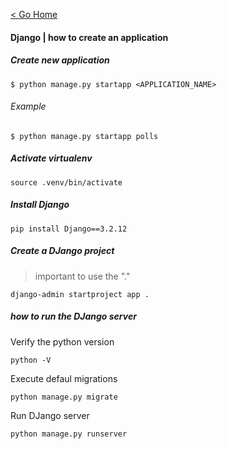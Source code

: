 [< Go Home](../README.md)

#### Django | how to create an application

##### Create new application
```
$ python manage.py startapp <APPLICATION_NAME>
```

###### Example
```
$ python manage.py startapp polls
```

##### Activate virtualenv
```
source .venv/bin/activate
```

##### Install Django
```
pip install Django==3.2.12
```

##### Create a DJango project
> important to use the "."
```
django-admin startproject app .
```

##### how to run the DJango server
Verify the python version
```
python -V
```

Execute defaul migrations
```
python manage.py migrate
```

Run DJango server
```
python manage.py runserver
```
